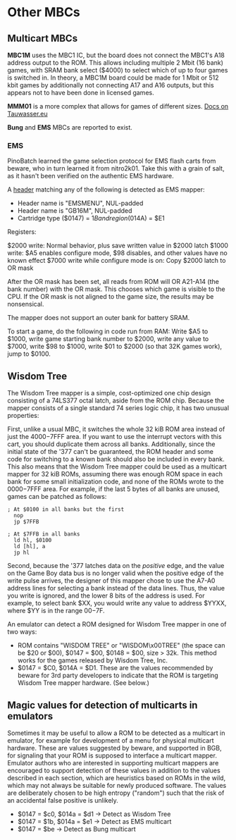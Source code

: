 # Other MBCs

## Multicart MBCs

**MBC1M** uses the MBC1 IC, but the board does not connect the MBC1's
A18 address output to the ROM. This allows including multiple 2 Mbit (16
bank) games, with SRAM bank select ($4000) to select which of up to
four games is switched in. In theory, a MBC1M board could be made for 1
Mbit or 512 kbit games by additionally not connecting A17 and A16
outputs, but this appears not to have been done in licensed games.

**MMM01** is a more complex that allows for games of different sizes.
[Docs on Tauwasser.eu](https://wiki.tauwasser.eu/view/MMM01)

**Bung** and **EMS** MBCs are reported to exist.

### EMS

PinoBatch learned the game selection protocol for EMS flash carts from
beware, who in turn learned it from nitro2k01. Take this with a grain of
salt, as it hasn't been verified on the authentic EMS hardware.

A [header](<#The Cartridge Header>) matching any of the
following is detected as EMS mapper:

-   Header name is "EMSMENU", NUL-padded
-   Header name is "GB16M", NUL-padded
-   Cartridge type ($0147) = $1B and region ($014A) = $E1

Registers:

$2000 write: Normal behavior, plus save written value in $2000 latch
$1000 write: $A5 enables configure mode, $98 disables, and other values have no known effect
$7000 write while configure mode is on: Copy $2000 latch to OR mask

After the OR mask has been set, all reads from ROM will OR A21-A14 (the
bank number) with the OR mask. This chooses which game is visible to the
CPU. If the OR mask is not aligned to the game size, the results may be
nonsensical.

The mapper does not support an outer bank for battery SRAM.

To start a game, do the following in code run from RAM: Write $A5 to
$1000, write game starting bank number to $2000, write any value to
$7000, write $98 to $1000, write $01 to $2000 (so that 32K games
work), jump to $0100.

## Wisdom Tree

The Wisdom Tree mapper is a simple, cost-optimized one chip design
consisting of a 74LS377 octal latch, aside from the ROM chip. Because
the mapper consists of a single standard 74 series logic chip, it has
two unusual properties:

First, unlike a usual MBC, it switches the whole 32 kiB ROM area instead
of just the $4000-$7FFF area. If you want to use the interrupt vectors
with this cart, you should duplicate them across all banks.
Additionally, since the initial state of the '377 can't be guaranteed,
the ROM header and some code for switching to a known bank should also
be included in every bank. This also means that the Wisdom Tree mapper
could be used as a multicart mapper for 32 kiB ROMs, assuming there was
enough ROM space in each bank for some small initialization code, and
none of the ROMs wrote to the $0000-$7FFF area. For example, if the
last 5 bytes of all banks are unused, games can be patched as follows:

    ; At $0100 in all banks but the first
      nop
      jp $7FFB

    ; At $7FFB in all banks
      ld hl, $0100
      ld [hl], a
      jp hl

Second, because the '377 latches data on the *positive* edge, and the
value on the Game Boy data bus is no longer valid when the positive edge
of the write pulse arrives, the designer of this mapper chose to use the
A7-A0 address lines for selecting a bank instead of the data lines.
Thus, the value you write is ignored, and the lower 8 bits of the
address is used. For example, to select bank $XX, you would write any
value to address $YYXX, where $YY is in the range $00-$7F.

An emulator can detect a ROM designed for Wisdom Tree mapper in one of
two ways:

-   ROM contains "WISDOM TREE" or "WISDOM\\x00TREE" (the space can
    be $20 or $00), $0147 = $00, $0148 = $00, size \> 32k. This
    method works for the games released by Wisdom Tree, Inc.
-   $0147 = $C0, $014A = $D1. These are the values recommended by
    beware for 3rd party developers to indicate that the ROM is
    targeting Wisdom Tree mapper hardware. (See below.)

## Magic values for detection of multicarts in emulators

Sometimes it may be useful to allow a ROM to be detected as a multicart
in emulator, for example for development of a menu for physical
multicart hardware. These are values suggested by beware, and supported
in BGB, for signaling that your ROM is supposed to interface a multicart
mapper. Emulator authors who are interested in supporting multicart
mappers are encouraged to support detection of these values in addition
to the values described in each section, which are heuristics based on
ROMs in the wild, which may not always be suitable for newly produced
software. The values are deliberately chosen to be high entropy
("random") such that the risk of an accidental false positive is
unlikely.

- $0147 = $c0, $014a = $d1 -\> Detect as Wisdom Tree
- $0147 = $1b, $014a = $e1 -\> Detect as EMS multicart
- $0147 = $be -\> Detect as Bung multicart
